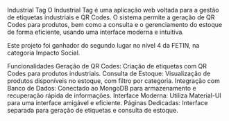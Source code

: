 Industrial Tag
O Industrial Tag é uma aplicação web voltada para a gestão de etiquetas industriais e QR Codes. O sistema permite a geração de QR Codes para produtos, bem como a consulta e o gerenciamento do estoque de forma eficiente, usando uma interface moderna e intuitiva.

Este projeto foi ganhador do segundo lugar no nível 4 da FETIN, na categoria Impacto Social.

Funcionalidades
Geração de QR Codes: Criação de etiquetas com QR Codes para produtos industriais.
Consulta de Estoque: Visualização de produtos disponíveis no estoque, com filtro por categoria.
Integração com Banco de Dados: Conectado ao MongoDB para armazenamento e recuperação rápida de informações.
Interface Moderna: Utiliza Material-UI para uma interface amigável e eficiente.
Páginas Dedicadas: Interface separada para geração de etiquetas e consulta de estoque.
